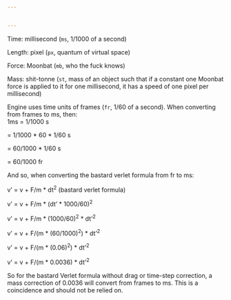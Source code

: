 ```yaml
---


---
```


<p>Time: millisecond (<code>ms</code>, 1/1000 of a second)</p>
<p>Length: pixel (<code>px</code>, quantum of virtual space)</p>
<p>Force: Moonbat (<code>mb</code>, who the fuck knows)</p>
<p>Mass: shit-tonne (<code>st</code>, mass of an object such that if a constant one Moonbat force is applied to it for one millisecond, it has a speed of one pixel per millisecond)</p>
<p>Engine uses time units of frames (<code>fr</code>, 1/60 of a second). When converting from frames to ms, then:<br>
1ms = 1/1000 s</p>
<p>= 1/1000 * 60 * 1/60 s</p>
<p>= 60/1000 * 1/60 s</p>
<p>= 60/1000 fr</p>
<p>And so, when converting the bastard verlet formula from fr to ms:</p>
<p>v’ = v + F/m * dt<sup>2</sup> (bastard verlet formula)</p>
<p>v’ = v + F/m * (dt’ * 1000/60)<sup>2</sup></p>
<p>v’ = v + F/m * (1000/60)<sup>2</sup> * dt’<sup>2</sup></p>
<p>v’ = v + F/(m * (60/1000)<sup>2</sup>) * dt’<sup>2</sup></p>
<p>v’ = v + F/(m * (0.06)<sup>2</sup>) * dt’<sup>2</sup></p>
<p>v’ = v + F/(m * 0.0036) * dt’<sup>2</sup></p>
<p>So for the bastard Verlet formula without drag or time-step correction, a mass correction of 0.0036 will convert from frames to ms. This is a coincidence and should not be relied on.</p>

